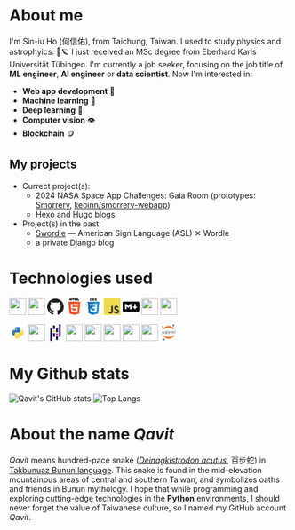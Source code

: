 # About me

I'm Sin-iu Ho (何信佑), from Taichung, Taiwan. 
I used to study physics and astrophyics. 🔭🪐 
I just received an MSc degree from Eberhard Karls Universität Tübingen. 
I'm currently a job seeker, focusing on the job title of **ML engineer**, **AI engineer** or **data scientist**.
Now I'm interested in:
  - **Web app development** 🎁
  - **Machine learning** 🤖
  - **Deep learning** 🧠
  - **Computer vision** 👁️
  - **Blockchain** 🪙

## My projects
- Currect project(s):
  - 2024 NASA Space App Challenges: Gaia Room (prototypes: [Smorrery](https://github.com/qavit/smorrery), [keoinn/smorrery-webapp](https://github.com/keoinn/smorrery-webapp))
  - Hexo and Hugo blogs
- Project(s) in the past:
  - [Swordle](https://github.com/learnai2024-team3-project/slgame) — American Sign Language (ASL) ✕ Wordle
  - a private Django blog


# Technologies used

<code><img height="30" width="30" src= "https://upload.wikimedia.org/wikipedia/commons/4/4b/Bash_Logo_Colored.svg"></code>
<code><img height="30" width="30" src= "https://upload.wikimedia.org/wikipedia/commons/thumb/3/3f/Git_icon.svg/1024px-Git_icon.svg.png"></code>
<code><img height="30" width="30" src= "https://raw.githubusercontent.com/github/explore/80688e429a7d4ef2fca1e82350fe8e3517d3494d/topics/github-api/github-api.png"></code>
<code><img height="30" width="30" src= "https://raw.githubusercontent.com/github/explore/80688e429a7d4ef2fca1e82350fe8e3517d3494d/topics/html/html.png"></code>
<code><img height="30" width="30" src= "https://raw.githubusercontent.com/github/explore/80688e429a7d4ef2fca1e82350fe8e3517d3494d/topics/css/css.png"></code>
<code><img height="30" width="30" src= "https://raw.githubusercontent.com/github/explore/80688e429a7d4ef2fca1e82350fe8e3517d3494d/topics/javascript/javascript.png"></code>
<code><img height="30" width="30" src= "https://raw.githubusercontent.com/github/explore/80688e429a7d4ef2fca1e82350fe8e3517d3494d/topics/markdown/markdown.png"></code>
<code><img height="30" width="30" src= "https://cdn.worldvectorlogo.com/logos/django.svg"></code>
<code><img height="30" width="30" src= "https://tangiblebytes.co.uk/hugoSM.png"></code>

<code><img height="30" width="30" src= "https://raw.githubusercontent.com/github/explore/80688e429a7d4ef2fca1e82350fe8e3517d3494d/topics/python/python.png"></code>
<code><img height="30" width="30" src= "https://upload.wikimedia.org/wikipedia/commons/6/67/Numpy-svgrepo-com.svg"></code>
<code><img height="30" width="30" src= "https://raw.githubusercontent.com/devicons/devicon/2ae2a900d2f041da66e950e4d48052658d850630/icons/pandas/pandas-original.svg"></code>
<code><img height="30" width="30" src= "https://seaborn.pydata.org/_images/logo-mark-lightbg.svg"></code>
<code><img height="30" width="30" src= "https://upload.wikimedia.org/wikipedia/commons/b/b2/SCIPY_2.svg"></code>
<code><img height="30" width="30" src= "https://upload.wikimedia.org/wikipedia/commons/2/2d/Tensorflow_logo.svg"></code>
<code><img height="30" width="30" src= "https://upload.wikimedia.org/wikipedia/commons/0/05/Scikit_learn_logo_small.svg"></code>
<code><img height="30" width="30" src= "https://www.vectorlogo.zone/logos/pytorch/pytorch-icon.svg"></code>
<code><img height="30" width="30" src= "https://raw.githubusercontent.com/github/explore/80688e429a7d4ef2fca1e82350fe8e3517d3494d/topics/jupyter-notebook/jupyter-notebook.png"></code>


# My Github stats
![Qavit's GitHub stats](https://github-readme-stats.vercel.app/api?username=qavit&show_icons=true&hide=issues&theme=dark)
![Top Langs](https://github-readme-stats.vercel.app/api/top-langs/?username=qavit&layout=compact)

# About the name *Qavit*
*Qavit* means hundred-pace snake ([*Deinagkistrodon acutus*](https://www.snakesoftaiwan.com/deinagkistrodon-acutus.html), 百步蛇) in [Takbunuaz Bunun language](https://ilrdc.tw/research/athousand/pdf/lan4_4.pdf). This snake is found in the mid-elevation mountainous areas of central and southern Taiwan, and symbolizes oaths and friends in Bunun mythology. I hope that while programming and exploring cutting-edge technologies in the **Python** environments, I should never forget the value of Taiwanese culture, so I named my GitHub account *Qavit*.
